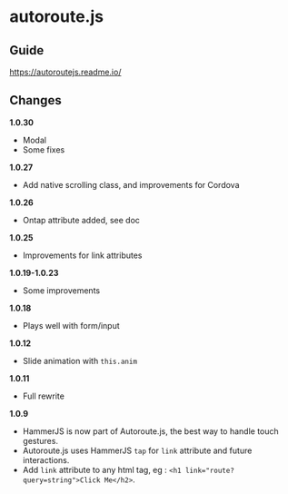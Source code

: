 # autoroute.js

## Guide
  
https://autoroutejs.readme.io/

## Changes

**1.0.30**

- Modal
- Some fixes

**1.0.27**

- Add native scrolling class, and improvements for Cordova

**1.0.26**

- Ontap attribute added, see doc


**1.0.25**

- Improvements for link attributes

**1.0.19-1.0.23**

- Some improvements

**1.0.18**

- Plays well with form/input

**1.0.12**

- Slide animation with `this.anim`

**1.0.11**

- Full rewrite

**1.0.9**

- HammerJS is now part of Autoroute.js, the best way to handle touch gestures.
- Autoroute.js uses HammerJS `tap` for `link` attribute and future interactions.
- Add `link` attribute to any html tag, eg : `<h1 link="route?query=string">Click Me</h2>`.
